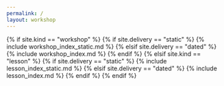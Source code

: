 ```yaml
---
permalink: /
layout: workshop
---
```


<head><title>{{ site.title }}</title></head>

{% if site.kind == "workshop" %}
  {% if site.delivery == "static" %}
    {% include workshop_index_static.md %}
  {% elsif site.delivery == "dated" %}
    {% include workshop_index.md %}
  {% endif %}
{% elsif site.kind == "lesson" %}
  {% if site.delivery == "static" %}
    {% include lesson_index_static.md %}
  {% elsif site.delivery == "dated" %}
    {% include lesson_index.md %}
  {% endif %}
{% endif %}
